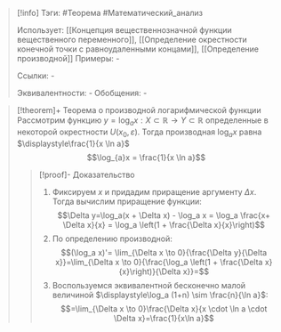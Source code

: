 > [!info]
> Тэги: #Теорема #Математический_анализ   
> 
> Использует: [[Концепция вещественнозначной функции вещественного переменного]], [[Определение окрестности конечной точки с равноудаленными концами]], [[Определение производной]]
> Примеры: *-*
> 
> Ссылки: *-*
> 
> Эквивалентности: *-*
> Обобщения: *-*

> [!theorem]+ Теорема о производной логарифмической функции
> Рассмотрим функцию $y = \log_{a}x:X \subset \mathbb{R}\rightarrow Y \subset \mathbb{R}$ определенные в некоторой окрестности $U(x_0, \varepsilon)$. Тогда производная $\log_{a}x$ равна $\displaystyle\frac{1}{x \ln a}$ $$\log_{a}x = \frac{1}{x \ln a}$$
> > [!proof]- Доказательство
> > 1. Фиксируем $x$ и придадим приращение аргументу $\Delta x$. Тогда вычислим приращение функции: $$\Delta y=\log_a(x + \Delta x) - \log_a x = \log_a \frac{x+ \Delta x}{x} = \log_a \left(1 + \frac{\Delta x}{x}\right)$$
> > 2. По определению производной:    $$(\log_a x)'= \lim_{\Delta x \to 0}{\frac{\Delta y}{\Delta x}}=\lim_{\Delta x \to 0}{\frac{\log_a \left(1 + \frac{\Delta x}{x}\right)}{\Delta x}}=$$
> > 3. Воспользуемся эквивалентной бесконечно малой величиной $\displaystyle\log_a (1+n) \sim \frac{n}{\ln a}$: $$=\lim_{\Delta x \to 0}\frac{\Delta x}{x \cdot \ln a \cdot \Delta x}=\frac{1}{x\ln a}$$
